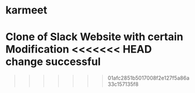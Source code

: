 # karmeet
Clone of Slack Website with certain Modification
<<<<<<< HEAD
change successful
=======

>>>>>>> 01afc2851b5017008f2e127f5a86a33c157135f8
